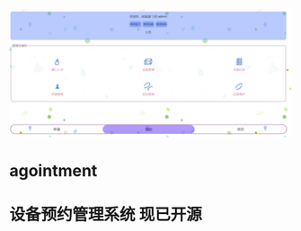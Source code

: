 ![Image text](https://github.com/huonwe/agointment/blob/main/static/img/example2.png?raw=true)

# agointment
# 设备预约管理系统 现已开源
